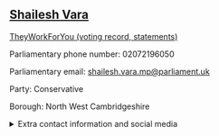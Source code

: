 ## <a href="https://members.parliament.uk/member/1496/contact">Shailesh Vara</a>

<a href="https://www.theyworkforyou.com/mp/11475/shailesh_vara/north_west_cambridgeshire">TheyWorkForYou (voting record, statements)</a> 

Parliamentary phone number: 02072196050 

Parliamentary email: shailesh.vara.mp@parliament.uk 

Party: Conservative 

Borough: North West Cambridgeshire 

<details><summary>Extra contact information and social media</summary> 
<li>Website: http://www.shaileshvara.com</li>
<li>Twitter:</li>
<li>Constituency office phone number:</li>
<li>Constituency office email:</li>
<li>Facebook:</li>
<li>Instagram:</li>
<li>Youtube:</li>
<li>Linkedin:</li>
<li>Government department phone number:</li>
<li>Government department email:</li>
<li>Threads:</li>
<li>Party office phone number:</li>
<li>Party office email:</li>
<li>Tiktok:</li>
</details>